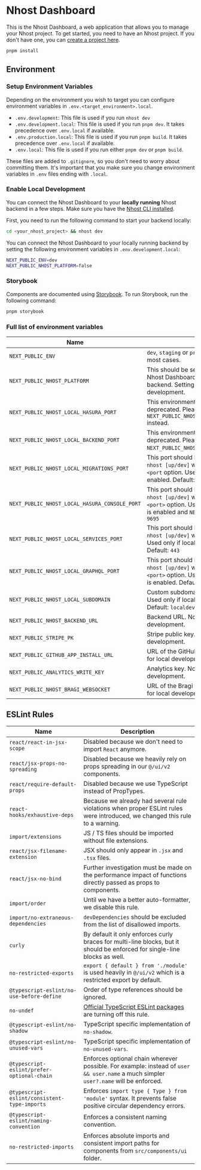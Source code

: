 # Nhost Dashboard

This is the Nhost Dashboard, a web application that allows you to manage your Nhost project.
To get started, you need to have an Nhost project. If you don't have one, you can [create a project here](https://app.nhost.io).

```bash
pnpm install
```

## Environment

### Setup Environment Variables

Depending on the environment you wish to target you can configure environment variables in `.env.<target_environment>.local`.

- `.env.development`: This file is used if you run `nhost dev`
- `.env.development.local`: This file is used if you run `pnpm dev`. It takes precedence over `.env.local` if available.
- `.env.production.local`: This file is used if you run `pnpm build`. It takes precedence over `.env.local` if available.
- `.env.local`: This file is used if you run either `pnpm dev` or `pnpm build`.

These files are added to `.gitignore`, so you don't need to worry about committing them. It's important that you make sure you change environment variables in `.env` files ending with `.local`.

### Enable Local Development

You can connect the Nhost Dashboard to your **locally running** Nhost backend in a few steps. Make sure you have the [Nhost CLI installed](https://docs.nhost.io/platform/cli#installation).

First, you need to run the following command to start your backend locally:

```bash
cd <your_nhost_project> && nhost dev
```

You can connect the Nhost Dashboard to your locally running backend by setting the following environment variables in `.env.development.local`:

```bash
NEXT_PUBLIC_ENV=dev
NEXT_PUBLIC_NHOST_PLATFORM=false
```

### Storybook

Components are documented using [Storybook](https://storybook.js.org/). To run Storybook, run the following command:

```bash
pnpm storybook
```

### Full list of environment variables

| Name                                          | Description                                                                                                                                                                                     |
| --------------------------------------------- | ----------------------------------------------------------------------------------------------------------------------------------------------------------------------------------------------- |
| `NEXT_PUBLIC_ENV`                             | `dev`, `staging` or `prod`. Should be set to `dev` in most cases.                                                                                                                               |
| `NEXT_PUBLIC_NHOST_PLATFORM`                  | This should be set to `false` to connect the Nhost Dashboard to a locally running Nhost backend. Setting this to `true` turns off local development.                                            |
| `NEXT_PUBLIC_NHOST_LOCAL_HASURA_PORT`         | This environment variable has been deprecated. Please use `NEXT_PUBLIC_NHOST_LOCAL_HASURA_CONSOLE_PORT` instead.                                                                                |
| `NEXT_PUBLIC_NHOST_LOCAL_BACKEND_PORT`        | This environment variable has been deprecated. Please use `NEXT_PUBLIC_NHOST_LOCAL_HASURA_PORT` instead.                                                                                        |
| `NEXT_PUBLIC_NHOST_LOCAL_MIGRATIONS_PORT`     | This port should be configured when running `nhost [up/dev]` with the `--console-api-port <port` option. Used only if local development is enabled. Default: `9693`                             |
| `NEXT_PUBLIC_NHOST_LOCAL_HASURA_CONSOLE_PORT` | This port should be configured when running `nhost [up/dev]` with the `--console-port <port>` option. Used only if local development is enabled and `NEXT_PUBLIC_ENV` is `dev`. Default: `9695` |
| `NEXT_PUBLIC_NHOST_LOCAL_SERVICES_PORT`       | This port should be configured when running `nhost [up/dev]` with the `--port <port>` option. Used only if local development is enabled. Default: `443`                                         |
| `NEXT_PUBLIC_NHOST_LOCAL_GRAPHQL_PORT`        | This port should be configured when running `nhost [up/dev]` with the `--graphql-port <port>` option. Used only if local development is enabled. Default: `8080`                                |
| `NEXT_PUBLIC_NHOST_LOCAL_SUBDOMAIN`           | Custom subdomain for local development. Used only if local development is enabled. Default: `localdev`                                                                                          |
| `NEXT_PUBLIC_NHOST_BACKEND_URL`               | Backend URL. Not necessary for local development.                                                                                                                                               |
| `NEXT_PUBLIC_STRIPE_PK`                       | Stripe public key. Not necessary for local development.                                                                                                                                         |
| `NEXT_PUBLIC_GITHUB_APP_INSTALL_URL`          | URL of the GitHub application. Not necessary for local development.                                                                                                                             |
| `NEXT_PUBLIC_ANALYTICS_WRITE_KEY`             | Analytics key. Not necessary for local development.                                                                                                                                             |
| `NEXT_PUBLIC_NHOST_BRAGI_WEBSOCKET`           | URL of the Bragi websocket. Not necessary for local development.                                                                                                                                |

## ESLint Rules

| Name                                         | Description                                                                                                                                                  |
| -------------------------------------------- | ------------------------------------------------------------------------------------------------------------------------------------------------------------ |
| `react/react-in-jsx-scope`                   | Disabled because we don't need to import `React` anymore.                                                                                                    |
| `react/jsx-props-no-spreading`               | Disabled because we heavily rely on props spreading in our `@/ui/v2` components.                                                                             |
| `react/require-default-props`                | Disabled because we use TypeScript instead of PropTypes.                                                                                                     |
| `react-hooks/exhaustive-deps`                | Because we already had several rule violations when proper ESLint rules were introduced, we changed this rule to a warning.                                  |
| `import/extensions`                          | JS / TS files should be imported without file extensions.                                                                                                    |
| `react/jsx-filename-extension`               | JSX should only appear in `.jsx` and `.tsx` files.                                                                                                           |
| `react/jsx-no-bind`                          | Further investigation must be made on the performance impact of functions directly passed as props to components.                                            |
| `import/order`                               | Until we have a better auto-formatter, we disable this rule.                                                                                                 |
| `import/no-extraneous-dependencies`          | `devDependencies` should be excluded from the list of disallowed imports.                                                                                    |
| `curly`                                      | By default it only enforces curly braces for multi-line blocks, but it should be enforced for single-line blocks as well.                                    |
| `no-restricted-exports`                      | `export { default } from './module'` is used heavily in `@/ui/v2` which is a restricted export by default.                                                   |
| `@typescript-eslint/no-use-before-define`    | Order of type references should be ignored.                                                                                                                  |
| `no-undef`                                   | [Official TypeScript ESLint packages](https://github.com/typescript-eslint/typescript-eslint/issues/4671#issuecomment-1065948494) are turning off this rule. |
| `@typescript-eslint/no-shadow`               | TypeScript specific implementation of `no-shadow`.                                                                                                           |
| `@typescript-eslint/no-unused-vars`          | TypeScript specific implementation of `no-unused-vars`.                                                                                                      |
| `@typescript-eslint/prefer-optional-chain`   | Enforces optional chain wherever possible. For example: instead of `user && user.name` a much simpler `user?.name` will be enforced.                         |
| `@typescript-eslint/consistent-type-imports` | Enforces `import type { Type } from 'module'` syntax. It prevents false positive circular dependency errors.                                                 |
| `@typescript-eslint/naming-convention`       | Enforces a consistent naming convention.                                                                                                                     |
| `no-restricted-imports`                      | Enforces absolute imports and consistent import paths for components from `src/components/ui` folder.                                                        |
